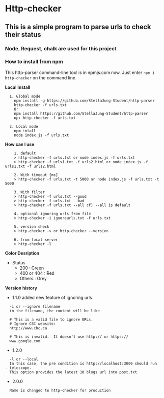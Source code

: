 # Http-checker

## This is a simple program to parse urls to check their status

### Node, Request, chalk are used for this project

### How to install from npm

This http-parser command-line tool is in npmjs.com now. Just enter `npm i http-checker` on the command line.

**Local Install**

```
  1. Global mode
    npm install -g https://github.com/StellaJung-Student/http-parser
    http-checker -f urls.txt
    Or
    npm install https://github.com/StellaJung-Student/http-parser
    npx http-checker -f urls.txt

  2. Local mode
    npm intall
    node index.js -f urls.txt
```

**How can I use**

```
    1. default
    > http-checker -f urls.txt or node index.js -f urls.txt
    > http-checker -f urls1.txt -f urls2.html or node index.js -f urls1.txt -f urls2.html

    2. With timeout [ms]
    > http-checker -f urls.txt -t 5000 or node index.js -f urls.txt -t 5000

    3. With filter
    > http-checker -f urls.txt --good
    > http-checker -f urls.txt --bad
    > http-checker -f urls.txt --all cf) --all is default

    4. optional ignoring urls from file
    > http-checker -i ignoreurls.txt -f urls.txt

    5. version check
    > http-checker -v or http-checker --version

    6. from local server
    > http-checker -l
```

**Color Desription**

- Status
  - 200 : Green
  - 400 or 404 : Red
  - Others : Grey

**Version history**

- 1.1.0 added new feature of ignoring urls

```
  -i or --ignore filename
  in the filename, the content will be like

  # This is a valid file to ignore URLs.
  # Ignore CBC website:
  http://www.cbc.ca

  # This is invalid.  It doesn't use http:// or https://
  www.google.com
```

- 1.2.0

```
  -l or --local
  In this case, the pre condition is http://localhost:3000 should run - telescope.
  This option provides the latest 10 blogs url into post.txt
```

- 2.0.0

```
  Name is changed to http-checker for production
```
